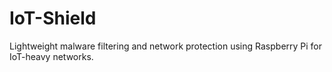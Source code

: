 # IoT-Shield
Lightweight malware filtering and network protection using Raspberry Pi for IoT-heavy networks.
